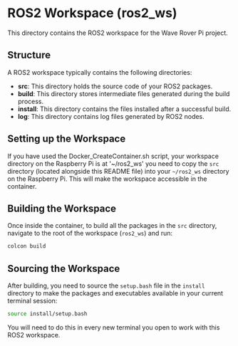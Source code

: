 # ROS2 Workspace (ros2_ws)

This directory contains the ROS2 workspace for the Wave Rover Pi project.

## Structure

A ROS2 workspace typically contains the following directories:

*   **src**: This directory holds the source code of your ROS2 packages.
*   **build**: This directory stores intermediate files generated during the build process.
*   **install**: This directory contains the files installed after a successful build.
*   **log**: This directory contains log files generated by ROS2 nodes.

## Setting up the Workspace

If you have used the Docker_CreateContainer.sh script, your workspace directory on the Raspberry Pi is at '~/ros2_ws'
you need to copy the `src` directory (located alongside this README file) into your `~/ros2_ws` directory on the Raspberry Pi.
This will make the workspace accessible in the container.

## Building the Workspace

Once inside the container, to build all the packages in the `src` directory, navigate to the root of the workspace (`ros2_ws`) and run:

```bash
colcon build
```

## Sourcing the Workspace

After building, you need to source the `setup.bash` file in the `install` directory to make the packages and executables available in your current terminal session:

```bash
source install/setup.bash
```

You will need to do this in every new terminal you open to work with this ROS2 workspace.